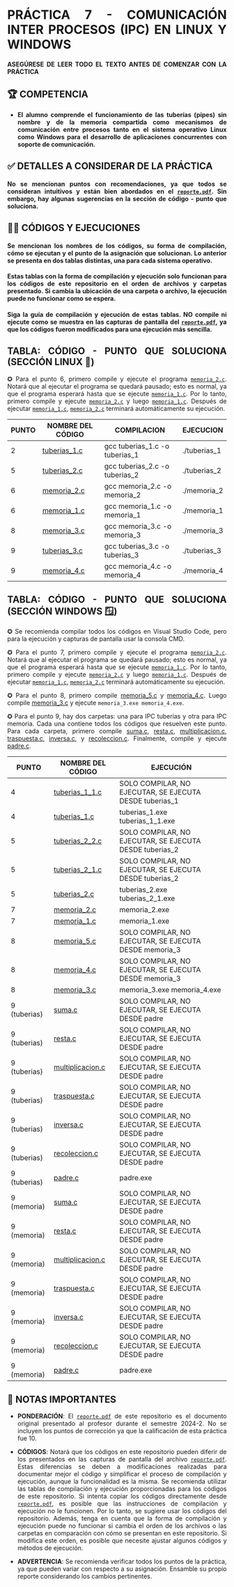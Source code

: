 <div style="text-align: justify">

# PRÁCTICA 7 - COMUNICACIÓN INTER PROCESOS (IPC) EN LINUX Y WINDOWS

#### ASEGÚRESE DE LEER TODO EL TEXTO ANTES DE COMENZAR CON LA PRÁCTICA

## 🏆 COMPETENCIA

- **El alumno comprende el funcionamiento de las tuberías (pipes) sin nombre y de la memoria compartida como mecanismos de comunicación entre procesos tanto en el sistema operativo Linux como Windows para el desarrollo de aplicaciones concurrentes con soporte de comunicación.**

## ✅ DETALLES A CONSIDERAR DE LA PRÁCTICA

#### No se mencionan puntos con recomendaciones, ya que todos se consideran intuitivos y están bien abordados en el [`reporte.pdf`](Unidad4_Práctica7_Reporte.pdf). Sin embargo, hay algunas sugerencias en la sección de código - punto que soluciona.

## 🧑‍💻 CÓDIGOS Y EJECUCIONES

#### Se mencionan los nombres de los códigos, su forma de compilación, cómo se ejecutan y el punto de la asignación que solucionan. Lo anterior se presenta en dos tablas distintas, una para cada sistema operativo.

#### Estas tablas con la forma de compilación y ejecución solo funcionan para los códigos de este repositorio en el orden de archivos y carpetas presentado. Si cambia la ubicación de una carpeta o archivo, la ejecución puede no funcionar como se espera.

#### Siga la guía de compilación y ejecución de estas tablas. NO compile ni ejecute como se muestra en las capturas de pantalla del [`reporte.pdf`](Unidad4_Práctica7_Reporte.pdf), ya que los códigos fueron modificados para una ejecución más sencilla.

## TABLA: CÓDIGO - PUNTO QUE SOLUCIONA (SECCIÓN LINUX 🐧)

✪ Para el punto 6, primero compile y ejecute el programa [`memoria_2.c`](LINUX/memoria_2.c). Notará que al ejecutar el programa se quedará pausado; esto es normal, ya que el programa esperará hasta que se ejecute [`memoria_1.c`](LINUX/memoria_1.c). Por lo tanto, primero compile y ejecute [`memoria_2.c`](LINUX/memoria_2.c) y luego [`memoria_1.c`](LINUX/memoria_1.c). Después de ejecutar [`memoria_1.c`](LINUX/memoria_1.c), [`memoria_2.c`](LINUX/memoria_2.c) terminará automáticamente su ejecución.

| PUNTO | NOMBRE DEL CÓDIGO | COMPILACION | EJECUCION |
|-------|-------------------|-------------|-----------|
| 2     | [tuberias_1.c](LINUX/tuberias_1.c) | gcc tuberias_1.c -o tuberias_1 | ./tuberias_1 |
| 5     | [tuberias_2.c](LINUX/tuberias_2.c) | gcc tuberias_2.c -o tuberias_2 | ./tuberias_2 |
| 6     | [memoria_2.c](LINUX/memoria_2.c) | gcc memoria_2.c -o memoria_2 | ./memoria_2 |
| 6     | [memoria_1.c](LINUX/memoria_1.c) | gcc memoria_1.c -o memoria_1 | ./memoria_1 |
| 8     | [memoria_3.c](LINUX/memoria_3.c) | gcc memoria_3.c -o memoria_3 | ./memoria_3 |
| 9     | [tuberias_3.c](LINUX/tuberias_3.c) | gcc tuberias_3.c -o tuberias_3 | ./tuberias_3 |
| 9     | [memoria_4.c](LINUX/memoria_4.c) | gcc memoria_4.c -o memoria_4 | ./memoria_4 |

## TABLA: CÓDIGO - PUNTO QUE SOLUCIONA (SECCIÓN WINDOWS 🪟)

✪ Se recomienda compilar todos los códigos en Visual Studio Code, pero para la ejecución y capturas de pantalla usar la consola CMD.

✪ Para el punto 7, primero compile y ejecute el programa [`memoria_2.c`](WINDOWS/memoria_2.c). Notará que al ejecutar el programa se quedará pausado; esto es normal, ya que el programa esperará hasta que se ejecute [`memoria_1.c`](WINDOWS/memoria_1.c). Por lo tanto, primero compile y ejecute [`memoria_2.c`](WINDOWS/memoria_2.c) y luego [`memoria_1.c`](WINDOWS/memoria_1.c). Después de ejecutar [`memoria_1.c`](WINDOWS/memoria_1.c), [`memoria_2.c`](WINDOWS/memoria_2.c) terminará automáticamente su ejecución.

✪ Para el punto 8, primero compile [memoria_5.c](WINDOWS/memoria_5.c) y [memoria_4.c](WINDOWS/memoria_4.c). Luego compile [memoria_3.c](WINDOWS/memoria_3.c) y ejecute `memoria_3.exe memoria_4.exe`.

✪ Para el punto 9, hay dos carpetas: una para IPC tuberías y otra para IPC memoria. Cada una contiene todos los códigos que resuelven este punto. Para cada carpeta, primero compile [suma.c](WINDOWS/Punto%209%20-%20Tuberias/suma.c), [resta.c](WINDOWS/Punto%209%20-%20Tuberias/resta.c), [multiplicacion.c](WINDOWS/Punto%209%20-%20Tuberias/multiplicacion.c), [traspuesta.c](WINDOWS/Punto%209%20-%20Tuberias/traspuesta.c), [inversa.c](WINDOWS/Punto%209%20-%20Tuberias/inversa.c), y [recoleccion.c](WINDOWS/Punto%209%20-%20Tuberias/recoleccion.c). Finalmente, compile y ejecute [padre.c](WINDOWS/Punto%209%20-%20Tuberias/padre.c).

| PUNTO | NOMBRE DEL CÓDIGO | EJECUCIÓN |
|-------|-------------------|-----------|
| 4     | [tuberias_1_1.c](WINDOWS/tuberias_1_1.c) | SOLO COMPILAR, NO EJECUTAR, SE EJECUTA DESDE tuberias_1 |
| 4     | [tuberias_1.c](WINDOWS/tuberias_1.c) | tuberias_1.exe tuberias_1_1.exe |
| 5     | [tuberias_2_2.c](WINDOWS/tuberias_2_2.c) | SOLO COMPILAR, NO EJECUTAR, SE EJECUTA DESDE tuberias_2 |
| 5     | [tuberias_2_1.c](WINDOWS/tuberias_2_1.c) | SOLO COMPILAR, NO EJECUTAR, SE EJECUTA DESDE tuberias_2 |
| 5     | [tuberias_2.c](WINDOWS/tuberias_2.c) | tuberias_2.exe tuberias_2_1.exe |
| 7     | [memoria_2.c](WINDOWS/memoria_2.c) | memoria_2.exe  |
| 7     | [memoria_1.c](WINDOWS/memoria_1.c) | memoria_1.exe  |
| 8     | [memoria_5.c](WINDOWS/memoria_5.c) | SOLO COMPILAR, NO EJECUTAR, SE EJECUTA DESDE memoria_3  |
| 8     | [memoria_4.c](WINDOWS/memoria_4.c) | SOLO COMPILAR, NO EJECUTAR, SE EJECUTA DESDE memoria_3 |
| 8     | [memoria_3.c](WINDOWS/memoria_3.c) | memoria_3.exe memoria_4.exe  |
| 9 (tuberias) | [suma.c](WINDOWS/Punto%209%20-%20Tuberias/suma.c) | SOLO COMPILAR, NO EJECUTAR, SE EJECUTA DESDE padre |
| 9 (tuberias) | [resta.c](WINDOWS/Punto%209%20-%20Tuberias/resta.c) | SOLO COMPILAR, NO EJECUTAR, SE EJECUTA DESDE padre |
| 9 (tuberias) | [multiplicacion.c](WINDOWS/Punto%209%20-%20Tuberias/multiplicacion.c) | SOLO COMPILAR, NO EJECUTAR, SE EJECUTA DESDE padre |
| 9 (tuberias) | [traspuesta.c](WINDOWS/Punto%209%20-%20Tuberias/traspuesta.c) | SOLO COMPILAR, NO EJECUTAR, SE EJECUTA DESDE padre |
| 9 (tuberias) | [inversa.c](WINDOWS/Punto%209%20-%20Tuberias/inversa.c) | SOLO COMPILAR, NO EJECUTAR, SE EJECUTA DESDE padre |
| 9 (tuberias) | [recoleccion.c](WINDOWS/Punto%209%20-%20Tuberias/recoleccion.c) | SOLO COMPILAR, NO EJECUTAR, SE EJECUTA DESDE padre |
| 9 (tuberias) | [padre.c](WINDOWS/Punto%209%20-%20Tuberias/padre.c) | padre.exe |
| 9 (memoria)  | [suma.c](WINDOWS/Punto%209%20-%20Memoria/suma.c) | SOLO COMPILAR, NO EJECUTAR, SE EJECUTA DESDE padre |
| 9 (memoria)  | [resta.c](WINDOWS/Punto%209%20-%20Memoria/resta.c) | SOLO COMPILAR, NO EJECUTAR, SE EJECUTA DESDE padre |
| 9 (memoria)  | [multiplicacion.c](WINDOWS/Punto%209%20-%20Memoria/multiplicacion.c) | SOLO COMPILAR, NO EJECUTAR, SE EJECUTA DESDE padre |
| 9 (memoria)  | [traspuesta.c](WINDOWS/Punto%209%20-%20Memoria/traspuesta.c) | SOLO COMPILAR, NO EJECUTAR, SE EJECUTA DESDE padre |
| 9 (memoria)  | [inversa.c](WINDOWS/Punto%209%20-%20Memoria/inversa.c) | SOLO COMPILAR, NO EJECUTAR, SE EJECUTA DESDE padre |
| 9 (memoria)  | [recoleccion.c](WINDOWS/Punto%209%20-%20Memoria/recoleccion.c) | SOLO COMPILAR, NO EJECUTAR, SE EJECUTA DESDE padre |
| 9 (memoria)  | [padre.c](WINDOWS/Punto%209%20-%20Memoria/padre.c) | padre.exe |

## 📝 NOTAS IMPORTANTES

- **PONDERACIÓN**: El [`reporte.pdf`](Unidad4_Práctica7_Reporte.pdf) de este repositorio es el documento original presentado al profesor durante el semestre 2024-2. No se incluyen los puntos de corrección ya que la calificación de esta práctica fue 10.

- **CÓDIGOS**: Notará que los códigos en este repositorio pueden diferir de los presentados en las capturas de pantalla del archivo [`reporte.pdf`](Unidad4_Práctica7_Reporte.pdf). Estas diferencias se deben a modificaciones realizadas para documentar mejor el código y simplificar el proceso de compilación y ejecución, aunque la funcionalidad es la misma. Se recomienda utilizar las tablas de compilación y ejecución proporcionadas para los códigos de este repositorio. Si intenta copiar los códigos directamente desde [`reporte.pdf`](Unidad4_Práctica7_Reporte.pdf), es posible que las instrucciones de compilación y ejecución no le funcionen. Por lo tanto, se sugiere usar los códigos del repositorio. Además, tenga en cuenta que la forma de compilación y ejecución puede no funcionar si cambia el orden de los archivos o las carpetas en comparación con cómo se presentan en este repositorio. Si modifica este orden, es posible que necesite ajustar algunos códigos y métodos de ejecución.

- **ADVERTENCIA**: Se recomienda verificar todos los puntos de la práctica, ya que pueden variar con respecto a su asignación. Ensamble su propio reporte considerando los cambios pertinentes.

</div>
